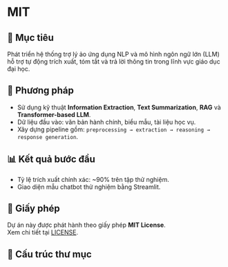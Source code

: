 # MIT
## 🎯 Mục tiêu
Phát triển hệ thống trợ lý ảo ứng dụng NLP và mô hình ngôn ngữ lớn (LLM) hỗ trợ tự động trích xuất, tóm tắt và trả lời thông tin trong lĩnh vực giáo dục đại học.

## 🧠 Phương pháp
- Sử dụng kỹ thuật **Information Extraction**, **Text Summarization**, **RAG** và **Transformer-based LLM**.
- Dữ liệu đầu vào: văn bản hành chính, biểu mẫu, tài liệu học vụ.
- Xây dựng pipeline gồm: `preprocessing → extraction → reasoning → response generation`.

## 📊 Kết quả bước đầu
- Tỷ lệ trích xuất chính xác: ~90% trên tập thử nghiệm.
- Giao diện mẫu chatbot thử nghiệm bằng Streamlit.

## 📜 Giấy phép
Dự án này được phát hành theo giấy phép **MIT License**.  
Xem chi tiết tại [LICENSE](./LICENSE).

## 📁 Cấu trúc thư mục
